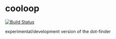 # cooloop

[![Build Status](https://travis-ci.org/sergpolly/cooloop.svg?branch=master)](https://travis-ci.org/sergpolly/cooloop)

experimental/development version of the dot-finder
